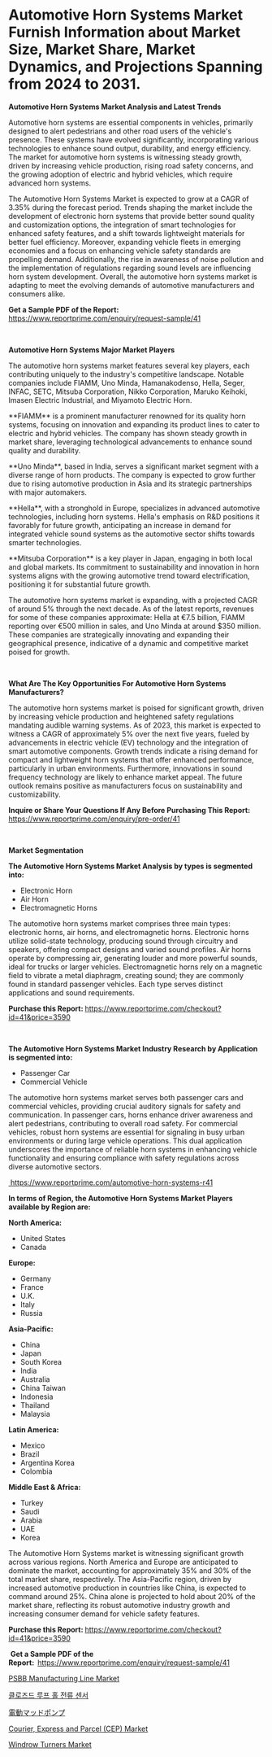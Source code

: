 <p><h1>Automotive Horn Systems Market Furnish Information about Market Size, Market Share, Market Dynamics, and Projections Spanning from 2024 to 2031.</h1></p><p><strong>Automotive Horn Systems Market Analysis and Latest Trends</strong></p>
<p><p>Automotive horn systems are essential components in vehicles, primarily designed to alert pedestrians and other road users of the vehicle's presence. These systems have evolved significantly, incorporating various technologies to enhance sound output, durability, and energy efficiency. The market for automotive horn systems is witnessing steady growth, driven by increasing vehicle production, rising road safety concerns, and the growing adoption of electric and hybrid vehicles, which require advanced horn systems.</p><p>The Automotive Horn Systems Market is expected to grow at a CAGR of 3.35% during the forecast period. Trends shaping the market include the development of electronic horn systems that provide better sound quality and customization options, the integration of smart technologies for enhanced safety features, and a shift towards lightweight materials for better fuel efficiency. Moreover, expanding vehicle fleets in emerging economies and a focus on enhancing vehicle safety standards are propelling demand. Additionally, the rise in awareness of noise pollution and the implementation of regulations regarding sound levels are influencing horn system development. Overall, the automotive horn systems market is adapting to meet the evolving demands of automotive manufacturers and consumers alike.</p></p>
<p><strong>Get a Sample PDF of the Report:&nbsp;</strong> <a href="https://www.reportprime.com/enquiry/request-sample/41">https://www.reportprime.com/enquiry/request-sample/41</a></p>
<p>&nbsp;</p>
<p><strong>Automotive Horn Systems Major Market Players</strong></p>
<p><p>The automotive horn systems market features several key players, each contributing uniquely to the industry's competitive landscape. Notable companies include FIAMM, Uno Minda, Hamanakodenso, Hella, Seger, INFAC, SETC, Mitsuba Corporation, Nikko Corporation, Maruko Keihoki, Imasen Electric Industrial, and Miyamoto Electric Horn.</p><p>**FIAMM** is a prominent manufacturer renowned for its quality horn systems, focusing on innovation and expanding its product lines to cater to electric and hybrid vehicles. The company has shown steady growth in market share, leveraging technological advancements to enhance sound quality and durability.</p><p>**Uno Minda**, based in India, serves a significant market segment with a diverse range of horn products. The company is expected to grow further due to rising automotive production in Asia and its strategic partnerships with major automakers. </p><p>**Hella**, with a stronghold in Europe, specializes in advanced automotive technologies, including horn systems. Hella's emphasis on R&D positions it favorably for future growth, anticipating an increase in demand for integrated vehicle sound systems as the automotive sector shifts towards smarter technologies.</p><p>**Mitsuba Corporation** is a key player in Japan, engaging in both local and global markets. Its commitment to sustainability and innovation in horn systems aligns with the growing automotive trend toward electrification, positioning it for substantial future growth.</p><p>The automotive horn systems market is expanding, with a projected CAGR of around 5% through the next decade. As of the latest reports, revenues for some of these companies approximate: Hella at €7.5 billion, FIAMM reporting over €500 million in sales, and Uno Minda at around $350 million. These companies are strategically innovating and expanding their geographical presence, indicative of a dynamic and competitive market poised for growth.</p></p>
<p>&nbsp;</p>
<p><strong>What Are The Key Opportunities For Automotive Horn Systems Manufacturers?</strong></p>
<p><p>The automotive horn systems market is poised for significant growth, driven by increasing vehicle production and heightened safety regulations mandating audible warning systems. As of 2023, this market is expected to witness a CAGR of approximately 5% over the next five years, fueled by advancements in electric vehicle (EV) technology and the integration of smart automotive components. Growth trends indicate a rising demand for compact and lightweight horn systems that offer enhanced performance, particularly in urban environments. Furthermore, innovations in sound frequency technology are likely to enhance market appeal. The future outlook remains positive as manufacturers focus on sustainability and customizability.</p></p>
<p><strong>Inquire or Share Your Questions If Any Before Purchasing This Report:</strong> <a href="https://www.reportprime.com/enquiry/pre-order/41">https://www.reportprime.com/enquiry/pre-order/41</a></p>
<p>&nbsp;</p>
<p><strong>Market Segmentation</strong></p>
<p><strong>The Automotive Horn Systems Market Analysis by types is segmented into:</strong></p>
<p><ul><li>Electronic Horn</li><li>Air Horn</li><li>Electromagnetic Horns</li></ul></p>
<p><p>The automotive horn systems market comprises three main types: electronic horns, air horns, and electromagnetic horns. Electronic horns utilize solid-state technology, producing sound through circuitry and speakers, offering compact designs and varied sound profiles. Air horns operate by compressing air, generating louder and more powerful sounds, ideal for trucks or larger vehicles. Electromagnetic horns rely on a magnetic field to vibrate a metal diaphragm, creating sound; they are commonly found in standard passenger vehicles. Each type serves distinct applications and sound requirements.</p></p>
<p><strong>Purchase this Report:&nbsp;</strong><a href="https://www.reportprime.com/checkout?id=41&price=3590">https://www.reportprime.com/checkout?id=41&price=3590</a></p>
<p>&nbsp;</p>
<p><strong>The Automotive Horn Systems Market Industry Research by Application is segmented into:</strong></p>
<p><ul><li>Passenger Car</li><li>Commercial Vehicle</li></ul></p>
<p><p>The automotive horn systems market serves both passenger cars and commercial vehicles, providing crucial auditory signals for safety and communication. In passenger cars, horns enhance driver awareness and alert pedestrians, contributing to overall road safety. For commercial vehicles, robust horn systems are essential for signaling in busy urban environments or during large vehicle operations. This dual application underscores the importance of reliable horn systems in enhancing vehicle functionality and ensuring compliance with safety regulations across diverse automotive sectors.</p></p>
<p><a href="https://www.reportprime.com/automotive-horn-systems-r41">&nbsp;https://www.reportprime.com/automotive-horn-systems-r41</a></p>
<p><strong>In terms of Region, the Automotive Horn Systems Market Players available by Region are:</strong></p>
<p>
    <p> <strong> North America: </strong>
        <ul>
            <li>United States</li>
            <li>Canada</li>
        </ul>
        </p> 
    <p> <strong> Europe: </strong>
        <ul>
            <li>Germany</li>
            <li>France</li>
            <li>U.K.</li>
            <li>Italy</li>
            <li>Russia</li>
        </ul>
        </p> 
    <p> <strong> Asia-Pacific: </strong>
        <ul>
            <li>China</li>
            <li>Japan</li>
            <li>South Korea</li>
            <li>India</li>
            <li>Australia</li>
            <li>China Taiwan</li>
            <li>Indonesia</li>
            <li>Thailand</li>
            <li>Malaysia</li>
        </ul>
        </p> 
    <p> <strong> Latin America: </strong>
        <ul>
            <li>Mexico</li>
            <li>Brazil</li>
            <li>Argentina Korea</li>
            <li>Colombia</li>
        </ul>
        </p> 
    <p> <strong> Middle East & Africa: </strong>
        <ul>
            <li>Turkey</li>
            <li>Saudi</li>
            <li>Arabia</li>
            <li>UAE</li>
            <li>Korea</li>
        </ul>
    </p>
    </p>
<p><p>The Automotive Horn Systems market is witnessing significant growth across various regions. North America and Europe are anticipated to dominate the market, accounting for approximately 35% and 30% of the total market share, respectively. The Asia-Pacific region, driven by increased automotive production in countries like China, is expected to command around 25%. China alone is projected to hold about 20% of the market share, reflecting its robust automotive industry growth and increasing consumer demand for vehicle safety features.</p></p>
<p><strong>Purchase this Report: </strong><a href="https://www.reportprime.com/checkout?id=41&price=3590">https://www.reportprime.com/checkout?id=41&price=3590</a></p>
<p>&nbsp;<strong>Get a Sample PDF of the Report:&nbsp;&nbsp;</strong><a href="https://www.reportprime.com/enquiry/request-sample/41">https://www.reportprime.com/enquiry/request-sample/41</a></p>
<p><strong></strong></p>
<p><p><a href="https://issuu.com/reportprime-2/docs/psbb-manufacturing-line-market-size_13c27a840cf444">PSBB Manufacturing Line Market</a></p><p><a href="https://medium.com/@greggibson7876/%ED%81%B4%EB%A1%9C%EC%A6%88%EB%93%9C-%EB%A3%A8%ED%94%84-%ED%99%80-%EC%A0%84%EB%A5%98-%EC%84%BC%EC%84%9C-%EC%8B%9C%EC%9E%A5%EC%9D%98-%ED%95%84%EC%88%98-%EC%9A%94%EC%86%8C-2024%EB%85%84%EB%B6%80%ED%84%B0-2031%EB%85%84%EA%B9%8C%EC%A7%80-%EC%98%88%EC%B8%A1%EB%90%9C-%EC%A3%BC%EC%9A%94-%EC%8B%9C%EC%9E%A5-%EC%B0%B8%EC%97%AC%EC%9E%90-%EC%88%98%EC%9A%94-%EB%8F%99%EC%9D%B8-%EB%B0%8F-roi-%EC%9E%A0%EC%9E%AC%EB%A0%A5-93318ff4c80c">클로즈드 루프 홀 전류 센서</a></p><p><a href="https://medium.com/@maudabbott7/%E9%9B%BB%E5%8B%95%E6%B3%A5%E3%83%9D%E3%83%B3%E3%83%97%E5%B8%82%E5%A0%B4-%E3%82%B0%E3%83%AD%E3%83%BC%E3%83%90%E3%83%AB%E3%81%8A%E3%82%88%E3%81%B3%E5%9C%B0%E5%9F%9F%E3%81%AE%E5%88%86%E6%9E%90-%E5%9C%B0%E5%9F%9F-%E5%9B%BD%E3%83%AC%E3%83%99%E3%83%AB%E3%81%AE%E5%88%86%E6%9E%90-%E7%AB%B6%E4%BA%89%E3%83%AA-landscape-%E5%88%86%E6%9E%90%E3%81%A8%E4%BA%88%E6%B8%AC-2024-2031-6cc33e9dbf76">電動マッドポンプ</a></p><p><a href="https://issuu.com/reportprime-2/docs/courier-express-and-parcel-cep-mark_d0e1df5bda6857">Courier, Express and Parcel (CEP) Market</a></p><p><a href="https://medium.com/@patricbguth07/market-leaders-and-laggards-global-windrow-turners-market-trends-and-forecast-2024-2031-3779179f9d87">Windrow Turners Market</a></p></p>
